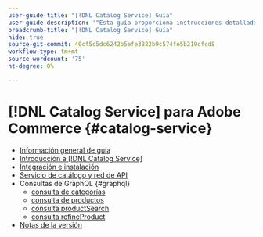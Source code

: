 ```yaml
---
user-guide-title: "[!DNL Catalog Service] Guía"
user-guide-description: '"Esta guía proporciona instrucciones detalladas para usar [!DNL Catalog Service] para Adobe Commerce".'
breadcrumb-title: "[!DNL Catalog Service] Guía"
hide: true
source-git-commit: 40cf5c5dc6242b5efe3822b9c574fe5b219cfcd8
workflow-type: tm+mt
source-wordcount: '75'
ht-degree: 0%

---
```


# [!DNL Catalog Service] para Adobe Commerce {#catalog-service}

- [Información general de guía](guide-overview.md)
- [Introducción a [!DNL Catalog Service]](overview.md)
- [Integración e instalación](installation.md)
- [Servicio de catálogo y red de API](mesh.md)
- Consultas de GraphQL {#graphql}
   - [consulta de categorías](https://developer.adobe.com/commerce/webapi/graphql/schema/catalog-service/queries/categories/)
   - [consulta de productos](https://developer.adobe.com/commerce/webapi/graphql/schema/catalog-service/queries/products/)
   - [consulta productSearch](https://developer.adobe.com/commerce/webapi/graphql/schema/catalog-service/queries/product-search/)
   - [consulta refineProduct](https://developer.adobe.com/commerce/webapi/graphql/schema/catalog-service/queries/refine-product/)
- [Notas de la versión](release-notes.md)
